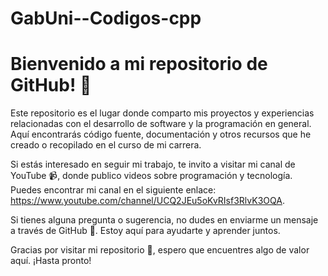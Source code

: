 # GabUni--Codigos-cpp
# Bienvenido a mi repositorio de GitHub! 🎉

Este repositorio es el lugar donde comparto mis proyectos y experiencias relacionadas con el desarrollo de software y la programación en general. Aquí encontrarás código fuente, documentación y otros recursos que he creado o recopilado en el curso de mi carrera.

Si estás interesado en seguir mi trabajo, te invito a visitar mi canal de YouTube 📹, donde publico videos sobre programación y tecnología. Puedes encontrar mi canal en el siguiente enlace: https://www.youtube.com/channel/UCQ2JEu5oKvRIsf3RlvK3OQA.

Si tienes alguna pregunta o sugerencia, no dudes en enviarme un mensaje a través de GitHub 💬. Estoy aquí para ayudarte y aprender juntos.

Gracias por visitar mi repositorio 🙏, espero que encuentres algo de valor aquí. ¡Hasta pronto!
